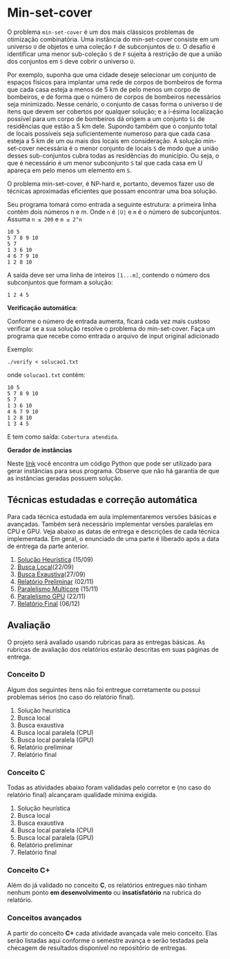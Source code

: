 # Min-set-cover

O problema `min-set-cover` é um dos mais clássicos problemas de otimização combinatória. Uma instância do min-set-cover consiste em um universo `U` de objetos e uma coleção `F` de subconjuntos de `U`. O desafio é identificar uma menor sub-coleção `S` de `F` sujeita à restrição de que a união dos conjuntos em `S` deve cobrir o universo `U`. 

Por exemplo, suponha que uma cidade deseje selecionar um conjunto de espaços físicos para implantar uma rede de corpos de bombeiros de forma que cada casa esteja a menos de 5 km de pelo menos um corpo de bombeiros, e de forma que o número de corpos de bombeiros necessários seja minimizado. Nesse cenário, o conjunto de casas forma o universo `U` de itens que devem ser cobertos por qualquer solução; e a i-ésima localização possível para um corpo de bombeiros dá origem a um conjunto `Si` de residências que estão a 5 km dele. Supondo também que o conjunto total de locais possíveis seja suficientemente numeroso para que cada casa esteja a 5 km de um ou mais dos locais em consideração. A solução min-set-cover necessária é o menor conjunto de locais `S` de modo que a união desses sub-conjuntos cubra todas as residências do município. Ou seja, o que é necessário é um menor subconjunto `S` tal que cada casa em U apareça em pelo menos um elemento em `S`.

O problema min-set-cover, é NP-hard e, portanto, devemos fazer uso de técnicas aproximadas eficientes que possam encontrar uma boa solução.

Seu programa tomará como entrada a seguinte estrutura: a primeira linha contém dois números n e m. Onde `n` é `|U|` e `m` é o número de subconjuntos. Assuma `n ≤ 200` e `m ≤ 2^n`

```
10 5
5 7 8 9 10
5 7
1 3 6 10
4 6 7 9 10
1 2 8 10
```

A saída deve ser uma linha de inteiros `[1...m]`, contendo o número dos subconjuntos que formam a solução:

```
1 2 4 5
```

**Verificação automática**:

Conforme o número de entrada aumenta, ficará cada vez mais custoso verificar se a sua solução resolve o problema do min-set-cover. Faça um programa que recebe como entrada o arquivo de input original adicionado 

Exemplo:

```
./verify < solucao1.txt
```

onde `solucao1.txt` contém:

```
10 5
5 7 8 9 10
5 7
1 3 6 10
4 6 7 9 10
1 2 8 10
1 3 4 5
```

E tem como saída: `Cobertura atendida`.
<!-- 
Dados `M` objetos com valor `V[i], i=1..M` e `N` pessoas, desejamos dividir estes objetos de maneira mais igualitária possível. Como não é possível "quebrar" objetos, naturalmente alguns ficarão com objetos de maior valor que os outros. Nosso objetivo neste projeto é definir qual seria o *menor valor que uma pessoa deveria aceitar nesta partição*.

Para fazer isso vamos usar o seguinte procedimento: uma pessoa será responsável por fazer a partição dos objetos em `N` partes. Porém, ela deverá permitir que **todas as outras `N-1` pessoas escolham primeiro qual parte elas desejam**. Ou seja, a pessoa que fez a partição naturalmente ficará com a parte de menor valor. Portanto nosso objetivo será **maximizar** o valor da parte de **menor** valor. Chamaremos este valor de *MMS* e a atribuição que o gera de *parte 1-de-n*.

Vejamos um exemplo: separaremos 6 objetos para 3 pessoas. Os valores dos objetos são `{20, 11, 9, 13, 14, 37}`. Uma possível partição seria

```
{37}
{20, 11}
{14, 13, 9}
```

Com esta partição, o menor valor seria o do segundo grupo (31). Note que várias divisões são possíveis:

```
{37}
{20, 14}
{13, 11, 9}
```

Nesta outra partição o menor valor é o do terceiro grupo (33). Portanto, entre essas duas divisões a segunda é melhor, já que a pessoa que dividiu ganharia um valor maior.

Usaremos este problema na disciplina por uma razão bem simples: encontrar o *MMS* é uma tarefa *NP-difícil*. Ou seja, o melhor que podemos fazer neste caso para garantir a melhor solução é, no pior caso, testar todas as alocações possíveis. Claramente isso é lento, então é uma bom exemplo de aplicação de SuperComputação! -->
**Gerador de instâncias**

Neste [link](https://colab.research.google.com/drive/16MSMeqDoZF3zBFIQw_Yt7Y601v6MpxaW?usp=sharing) você encontra um código Python que pode ser utilizado para gerar instâncias para seus programa. Observe que não há garantia de que as instâncias geradas possuem solução.



## Técnicas estudadas e correção automática

Para cada técnica estudada em aula implementaremos versões básicas e avançadas. Também será necessário implementar versões paralelas em CPU e GPU. Veja abaixo as datas de entrega e descrições de cada técnica implementada. Em geral, o enunciado de uma parte é liberado após a data de entrega da parte anterior.

1. [Solução Heurística](heuristico) (15/09)
2. [Busca Local](busca-local)(22/09)
3. [Busca Exaustiva](busca-exaustiva)(27/09)
4. [Relatório Preliminar](relatorio-1) (02/11)
5. [Paralelismo Multicore](paralelismo-multicore) (15/11)
6. [Paralelismo GPU](paralelismo-gpu) (22/11)
7. [Relatório Final](relatorio-2) (06/12)

<!-- 1. [Solução Heurística](heuristico) (23/03)
2. [Busca local](busca-local) (09/04)
3. [Busca exaustiva](busca-exaustiva) (16/04)
4. [Relatório preliminar](relatorio-1) (30/04)
5. [Paralelismo MultiCore](paralelismo-multicore) (21/05) -->
<!-- 
Cada parte de implementação será conferida usando um script de correção checagem de resultados disponível no repositório de entregas do projeto, juntamente com instruções de uso. Registre seu usuário do github até **15/03** para ser convidado para seu repositório de entregas.

<iframe width="640px" height= "480px" src= "https://forms.office.com/Pages/ResponsePage.aspx?id=wKZwY5B7CUe9blnCjt6DO36bxJ3XetxChDUDKdweTOJURUNKWkFLSklHNk1RWlVBTUNHWEszVExOViQlQCN0PWcu&embed=true" frameborder= "0" marginwidth= "0" marginheight= "0" style= "border: none; max-width:100%; max-height:100vh" allowfullscreen webkitallowfullscreen mozallowfullscreen msallowfullscreen> </iframe>

### Instruções de correção

O corretor automático depende do pacote `grading-tools`, que deverá ser instalado como abaixo.

```shell
$> python3.8 -m pip install --user git+https://github.com/igordsm/grading-tools
```

??? tip "Python 3.8 no Ubuntu"
    Se seu `python3` é uma versão inferior ao 3.8, você pode instalá-lo com os pacotes abaixo:

    ```
    python3.8 python3.8-dev
    ```

    A partir daí poderá seguir normalmente as instruções desta página.

Com isso configurado, é só compilar seu programa e rodar `python3.8 corretor.py executavel`. Para baixar os novos exercícios é só rodar `git pull`. Os exercícios serão entregues criando um commit com sua resposta e dando `git push`.


!!! warning
    Fique atento a atualizações no seu repositório de projeto. Atualizações no corretor serão feitas ao longo do semestre, assim como serão disponibilizados novos arquivos de entrada/saída para cada parte a ser implementada. -->

## Avaliação

O projeto será avaliado usando rubricas para as entregas básicas. As rubricas de avaliação dos relatórios estarão descritas em suas páginas de entrega.

### Conceito D

Algum dos seguintes itens não foi entregue corretamente ou possui problemas sérios (no caso do relatório final).

1. Solução heurística
2. Busca local
3. Busca exaustiva
4. Busca local paralela (CPU)
5. Busca local paralela (GPU)
6. Relatório preliminar
7. Relatório final


### Conceito C

Todas as atividades abaixo foram validadas pelo corretor e (no caso do relatório final) alcançaram qualidade mínima exigida.

1. Solução heurística
2. Busca local
3. Busca exaustiva
4. Busca local paralela (CPU)
5. Busca local paralela (GPU)
6. Relatório preliminar
7. Relatório final

### Conceito C+

Além do já validado no conceito **C**, os relatórios entregues não tinham nenhum ponto **em desenvolvimento** ou **insatisfatório** na rubrica do relatório.

### Conceitos avançados

A partir do  conceito **C+** cada atividade avançada vale meio conceito. Elas serão listadas aqui conforme o semestre avança e serão testadas pela checagem de resultados disponível no repositório de entregas.
